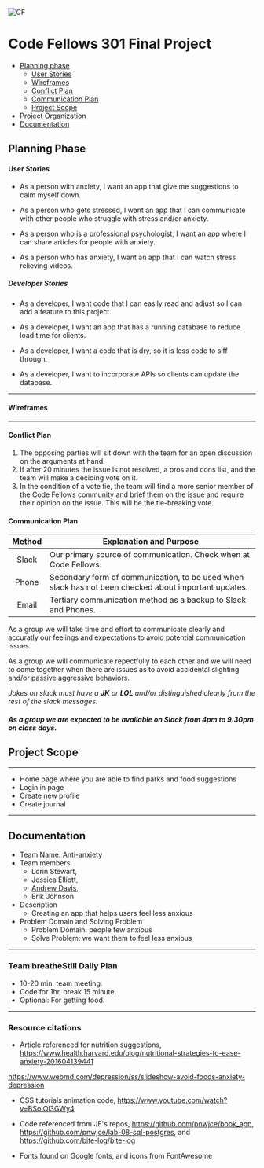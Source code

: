 ![CF](https://i.imgur.com/7v5ASc8.png)
# Code Fellows 301 Final Project

<a id="top"></a>

- [Planning phase](#planning-phase)
  - [User Stories](#user-stories)
  - [Wireframes](#wireframes)
  - [Conflict Plan](#conflict-plan)
  - [Communication Plan](#communication)
  - [Project Scope](#project-scope)
- [Project Organization](#project-organization)
- [Documentation](#documentation)

<a id="planning-phase"></a>
## Planning Phase

#### <a id="user-stories">User Stories</a>

* As a person with anxiety, I want an app that give me suggestions to calm myself down.

* As a person who gets stressed, I want an app that I can communicate with other people who struggle with stress and/or anxiety.

* As a person who is a professional psychologist, I want an app where I can share articles for people with anxiety.

* As a person who has anxiety, I want an app that I can watch stress relieving videos.

##### Developer Stories

* As a developer, I want code that I can easily read and adjust so I can add a feature to this project.

* As a developer, I want an app that has a running database to reduce load time for clients.

* As a developer, I want a code that is dry, so it is less code to siff through.

* As a developer, I want to incorporate APIs so clients can update the database.

___

#### <a id="wireframes">Wireframes</a>

___

#### <a id="conflict-plan">Conflict Plan</a>

1. The opposing parties will sit down with the team for an open discussion on the arguments at hand.
2. If after 20 minutes the issue is not resolved, a pros and cons list, and the team will make  a deciding vote on it.
3. In the condition of a vote tie, the team will find a more senior member of the Code Fellows community and brief them on the issue and require their opinion on the issue. This will be the tie-breaking vote.

#### <a id="communication">Communication Plan</a>


| Method | Explanation and Purpose  |
|:-----:|---|
| Slack |Our primary source of communication. Check when at Code Fellows.  |
| Phone |Secondary form of communication, to be used when slack has not been checked about important updates.  |
| Email |Tertiary communication method as a backup to Slack and Phones.  |

As a group we will take time and effort to communicate clearly and accuratly our feelings and expectations to avoid potential communication issues.

As a group we will communicate repectfully to each other and we will need to come together when there are issues as to avoid accidental slighting and/or passive aggressive behaviors.

_Jokes on slack must have a **JK** or **LOL** and/or distinguished clearly from the rest of the slack messages._

##### As a group we are expected to be available on **Slack** from 4pm to 9:30pm on class days.

## <a id="project-scope">Project Scope</a>

____

* Home page where you are able to find parks and food suggestions
* Login in page
* Create new profile
* Create journal

___

<a id="documentation"></a>
## Documentation

- Team Name: Anti-anxiety
- Team members
    - Lorin Stewart,
    - Jessica Elliott,
    - [Andrew Davis](https://github.com/andavi),
    - Erik Johnson
- Description
    - Creating an app that helps users feel less anxious
- Problem Domain and Solving Problem
    - Problem Domain: people few anxious
    - Solve Problem: we want them to feel less anxious

---

### Team breatheStill Daily Plan

* 10-20 min. team meeting.
* Code for 1hr, break 15 minute.
* Optional: For getting food.

---

### Resource citations

* Article referenced for nutrition suggestions,  https://www.health.harvard.edu/blog/nutritional-strategies-to-ease-anxiety-201604139441

https://www.webmd.com/depression/ss/slideshow-avoid-foods-anxiety-depression

* CSS tutorials
animation code, https://www.youtube.com/watch?v=BSoIOi3GWy4

* Code referenced from JE's repos, https://github.com/pnwjce/book_app, https://github.com/pnwjce/lab-08-sql-postgres, and https://github.com/bite-log/bite-log

* Fonts found on Google fonts, and icons from FontAwesome